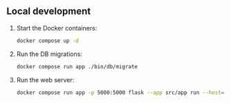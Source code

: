 ## Local development

1. Start the Docker containers:
    ```bash
    docker compose up -d
    ```
2. Run the DB migrations:
    ```bash
    docker compose run app ./bin/db/migrate
    ```
3. Run the web server:
    ```bash
    docker compose run app -p 5000:5000 flask --app src/app run --host=0.0.0.0
    ```
